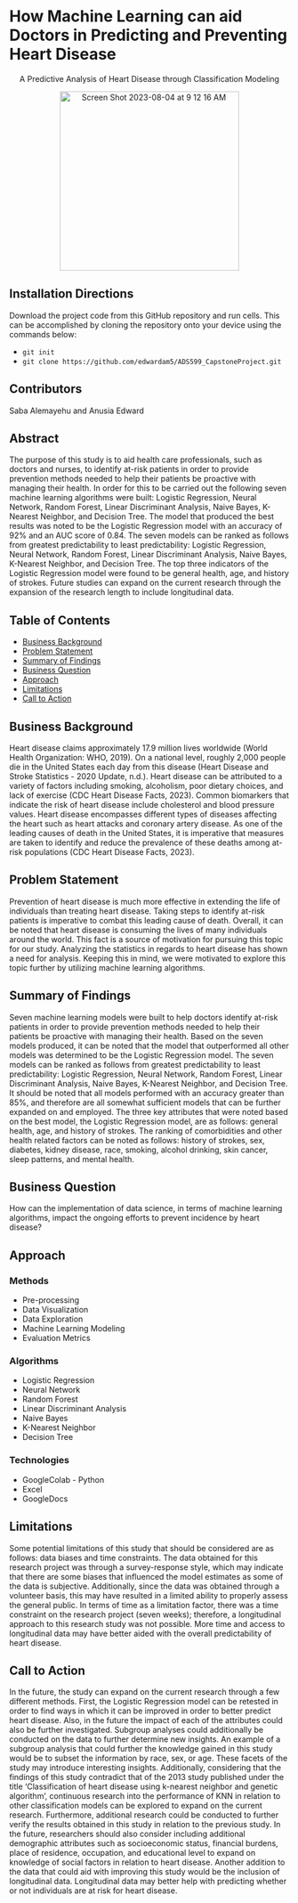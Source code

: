 # How Machine Learning can aid Doctors in Predicting and Preventing Heart Disease
<p align="center">
A Predictive Analysis of Heart Disease through Classification Modeling 
</p>

<p align="center">
<img width="322" alt="Screen Shot 2023-08-04 at 9 12 16 AM" src="https://github.com/edwardam5/ADS599_CapstoneProject/assets/107288109/680b8da2-4849-499f-b44d-ddda17851e30">
</p>

## Installation Directions 
Download the project code from this GitHub repository and run cells. This can be accomplished by cloning the repository onto your device using the commands below: 
* ```git init```
* ```git clone https://github.com/edwardam5/ADS599_CapstoneProject.git``` 

## Contributors
Saba Alemayehu and Anusia Edward

## Abstract 
The purpose of this study is to aid health care professionals, such as doctors and nurses, to identify at-risk patients in order to provide prevention methods needed to help their patients be proactive with managing their health. In order for this to be carried out the following seven machine learning algorithms were built: Logistic Regression, Neural Network, Random Forest, Linear Discriminant Analysis, Naive Bayes, K-Nearest Neighbor, and Decision Tree. The model that produced the best results was noted to be the Logistic Regression model with an accuracy of 92% and an AUC score of 0.84. The seven models can be ranked as follows from greatest predictability to least predictability: Logistic Regression, Neural Network, Random Forest, Linear Discriminant Analysis, Naive Bayes, K-Nearest Neighbor, and Decision Tree. The top three indicators of the Logistic Regression model were found to be general health, age, and history of strokes. Future studies can expand on the current research through the expansion of the research length to include longitudinal data. 

## Table of Contents
* [Business Background](https://github.com/edwardam5/ADS599_CapstoneProject/tree/main#business-background)
* [Problem Statement](https://github.com/edwardam5/ADS599_CapstoneProject/tree/main#problem-statement)
* [Summary of Findings](https://github.com/edwardam5/ADS599_CapstoneProject/tree/main#summary-of-findings) 
* [Business Question](https://github.com/edwardam5/ADS599_CapstoneProject/tree/main#business-question)
* [Approach](https://github.com/edwardam5/ADS599_CapstoneProject/tree/main#approach) 
* [Limitations](https://github.com/edwardam5/ADS599_CapstoneProject/tree/main#limitations) 
* [Call to Action](https://github.com/edwardam5/ADS599_CapstoneProject/tree/main#call-to-action) 

## Business Background
Heart disease claims approximately 17.9 million lives worldwide (World Health Organization: WHO, 2019). On a national level, roughly 2,000 people die in the United States each day from this disease (Heart Disease and Stroke Statistics - 2020 Update, n.d.). Heart disease can be attributed to a variety of factors including smoking, alcoholism, poor dietary choices, and lack of exercise (CDC Heart Disease Facts, 2023). Common biomarkers that indicate the risk of heart disease include cholesterol and blood pressure values. Heart disease encompasses different types of diseases affecting the heart such as heart attacks and coronary artery disease. As one of the leading causes of death in the United States, it is imperative that measures are taken to identify and reduce the prevalence of these deaths among at-risk populations (CDC Heart Disease Facts, 2023). 

## Problem Statement
Prevention of heart disease is much more effective in extending the life of individuals than treating heart disease. Taking steps to identify at-risk patients is imperative to combat this leading cause of death. Overall, it can be noted that heart disease is consuming the lives of many individuals around the world. This fact is a source of motivation for pursuing this topic for our study. Analyzing the statistics in regards to heart disease has shown a need for analysis. Keeping this in mind, we were motivated to explore this topic further by utilizing machine learning algorithms.

## Summary of Findings 
Seven machine learning models were built to help doctors identify at-risk patients in order to provide prevention methods needed to help their patients be proactive with managing their health. Based on the seven models produced, it can be noted that the model that outperformed all other models was determined to be the Logistic Regression model. The seven models can be ranked as follows from greatest predictability to least predictability: Logistic Regression, Neural Network, Random Forest, Linear Discriminant Analysis, Naive Bayes, K-Nearest Neighbor, and Decision Tree. It should be noted that all models performed with an accuracy greater than 85%, and therefore are all somewhat sufficient models that can be further expanded on and employed. The three key attributes that were noted based on the best model, the Logistic Regression model, are as follows: general health, age, and history of strokes. The ranking of comorbidities and other health related factors can be noted as follows: history of strokes, sex, diabetes, kidney disease, race, smoking, alcohol drinking, skin cancer, sleep patterns, and mental health.

## Business Question
How can the implementation of data science, in terms of machine learning algorithms, impact the ongoing efforts to prevent incidence by heart disease? 

## Approach 
### Methods  
* Pre-processing 
* Data Visualization
* Data Exploration 
* Machine Learning Modeling
* Evaluation Metrics 
### Algorithms 
* Logistic Regression
* Neural Network
* Random Forest
* Linear Discriminant Analysis
* Naive Bayes
* K-Nearest Neighbor
* Decision Tree
### Technologies 
* GoogleColab - Python 
* Excel 
* GoogleDocs
 
## Limitations 
Some potential limitations of this study that should be considered are as follows: data biases and time constraints. The data obtained for this research project was through a survey-response style, which may indicate that there are some biases that influenced the model estimates as some of the data is subjective. Additionally, since the data was obtained through a volunteer basis, this may have resulted in a limited ability to properly assess the general public. In terms of time as a limitation factor, there was a time constraint on the research project (seven weeks); therefore, a longitudinal approach to this research study was not possible. More time and access to longitudinal data may have better aided with the overall predictability of heart disease.

## Call to Action 
In the future, the study can expand on the current research through a few different methods. First, the Logistic Regression model can be retested in order to find ways in which it can be improved in order to better predict heart disease. Also, in the future the impact of each of the attributes could also be further investigated. Subgroup analyses could additionally be conducted on the data to further determine new insights. An example of a subgroup analysis that could further the knowledge gained in this study would be to subset the information by race, sex, or age. These facets of the study may introduce interesting insights. Additionally, considering that the findings of this study contradict that of the 2013 study published under the title ‘Classification of heart disease using k-nearest neighbor and genetic algorithm’, continuous research into the performance of KNN in relation to other classification models can be explored to expand on the current research. Furthermore, additional research could be conducted to further verify the results obtained in this study in relation to the previous study. In the future, researchers should also consider including additional demographic attributes such as socioeconomic status, financial burdens, place of residence, occupation, and educational level to expand on knowledge of social factors in relation to heart disease. Another addition to the data that could aid with improving this study would be the inclusion of longitudinal data. Longitudinal data may better help with predicting whether or not individuals are at risk for heart disease. 
